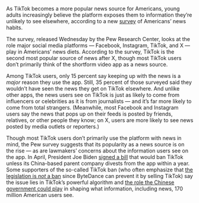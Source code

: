 As TikTok becomes a more popular news source for Americans, young adults increasingly believe the platform exposes them to information they’re unlikely to see elsewhere, according to a new [survey](https://www.pewresearch.org/journalism/2024/06/12/how-americans-get-news-on-tiktok-x-facebook-and-instagram/) of Americans’ news habits. 

The survey, released Wednesday by the Pew Research Center, looks at the role major social media platforms — Facebook, Instagram, TikTok, and X — play in Americans’ news diets. According to the survey, TikTok is the second most popular source of news after X, though most TikTok users don’t primarily think of the shortform video app as a news source. 

Among TikTok users, only 15 percent say keeping up with the news is a *major* reason they use the app. Still, 35 percent of those surveyed said they wouldn’t have seen the news they get on TikTok elsewhere. And unlike other apps, the news users see on TikTok is just as likely to come from influencers or celebrities as it is from journalists — and it’s far more likely to come from total strangers. (Meanwhile, most Facebook and Instagram users say the news that pops up on their feeds is posted by friends, relatives, or other people they know; on X, users are more likely to see news posted by media outlets or reporters.) 

Though most TikTok users don’t primarily use the platform with news in mind, the Pew survey suggests that its popularity as a news source is on the rise — as are lawmakers’ concerns about the information users see on the app. In April, President Joe Biden [signed a bill](/2024/4/24/24139036/biden-signs-tiktok-ban-bill-divest-foreign-aid-package) that would ban TikTok unless its China-based parent company divests from the app within a year. Some supporters of the so-called TikTok ban (who often emphasize that [the legislation is *not* a ban](/2024/3/25/24111407/kamala-harris-insists-we-do-not-intend-to-ban-tiktok) since ByteDance can prevent it by selling TikTok) say the issue lies in TikTok’s powerful algorithm and [the role the Chinese government could play](/2024/3/13/24099959/if-congress-wants-to-ban-tiktok-it-should-probably-show-us-the-evidence-of-chinese-interference) in shaping what information, including news, 170 million American users see.
